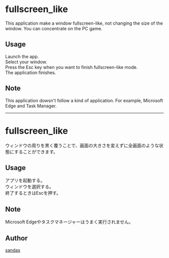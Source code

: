 # fullscreen_like
This application make a window fullscreen-like, not changing the size of the window.  You can concentrate on the PC game.

## Usage
Launch the app.  
Select your window.  
Press the Esc key when you want to finish fullscreen-like mode.  
The application finishes.

## Note
This application dowsn't follow a kind of application. For example, Microsoft Edge and Task
Manager.
***

# fullscreen_like
ウィンドウの周りを黒く覆うことで、画面の大きさを変えずに全画面のような状態にすることができます。

## Usage
アプリを起動する。  
ウィンドウを選択する。  
終了するときはEscを押す。

## Note
Microsoft Edgeやタスクマネージャーはうまく実行されません。

## Author
[sandas](https://github.com/3x12aq)
